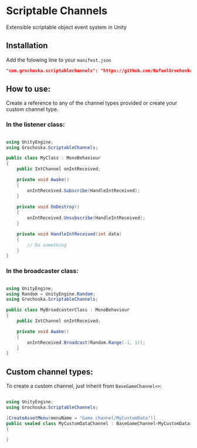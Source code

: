 # Scriptable Channels
Extensible scriptable object event system in Unity

## Installation

Add the folowing line to your `manifest.json` 

```json
"com.grochoska.scriptablechannels": "https://github.com/RafaelGrochoska/ScriptableChannels.git#1.0.0",
```

## How to use:
Create a reference to any of the channel types provided or create your custom channel type.

### In the listener class:

```csharp

using UnityEngine;
using Grochoska.ScriptableChannels;

public class MyClass : MonoBehaviour
{
    public IntChannel onIntReceived;

    private void Awake()
    {
        onIntReceived.Subscribe(HandleIntReceived);
    }
    
    private void OnDestroy()
    {
        onIntReceived.Unsubscribe(HandleIntReceived);
    }

    private void HandleIntReceived(int data)
    {
        // Do something
    }
}

```

### In the broadcaster class:

```csharp

using UnityEngine;
using Random = UnityEngine.Random;
using Grochoska.ScriptableChannels;

public class MyBroadcasterClass : MonoBehaviour
{
    public IntChannel onIntReceived;

    private void Awake()
    {
        onIntReceived.Broadcast(Random.Range(-1, 1));
    }
}

```

## Custom channel types:
To create a custom channel, just inherit from `BaseGameChannel<>`:

```csharp

using UnityEngine;
using Grochoska.ScriptableChannels;

[CreateAssetMenu(menuName = "Game channel/MyCustomData")]
public sealed class MyCustomDataChannel : BaseGameChannel<MyCustomData>
{
    
}

```
